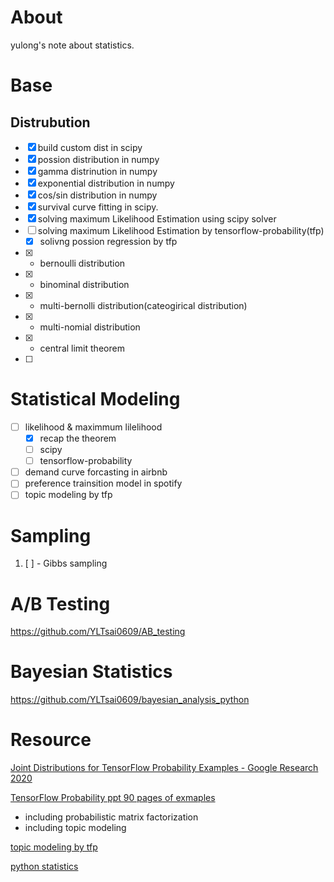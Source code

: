 # About

yulong's note about statistics.

# Base


## Distrubution

* [x] build custom dist in scipy
* [x] possion distribution in numpy
* [x] gamma distrinution in numpy
* [x] exponential distribution in numpy
* [x] cos/sin distribution in numpy
* [x] survival curve fitting in scipy.
* [x] solving maximum Likelihood Estimation using scipy solver
* [ ] solving maximum Likelihood Estimation by tensorflow-probability(tfp)
  * [x] solivng possion regression by tfp
* [x] - bernoulli distribution
* [x] - binominal distribution
* [x] - multi-bernolli distribution(cateogirical distribution)
* [x] - multi-nomial distribution
* [x] - central limit theorem
* [ ] 

# Statistical Modeling

* [ ] likelihood & maximmum lilelihood
  * [x] recap the theorem
  * [ ] scipy
  * [ ] tensorflow-probability
* [ ] demand curve forcasting in airbnb
* [ ] preference trainsition model in spotify
* [ ] topic modeling by tfp

# Sampling

1. [ ] - Gibbs sampling

# A/B Testing

https://github.com/YLTsai0609/AB_testing


# Bayesian Statistics

https://github.com/YLTsai0609/bayesian_analysis_python

# Resource

[Joint Distributions for TensorFlow Probability Examples - Google Research 2020](https://arxiv.org/pdf/2001.11819.pdf)

[TensorFlow Probability ppt 90 pages of exmaples](http://hyperion.usc.edu/UQ-SummerSchool/pres/Dillon.pdf)

* including probabilistic matrix factorization
* including topic modeling

[topic modeling by tfp](https://github.com/tensorflow/probability/blob/main/tensorflow_probability/examples/latent_dirichlet_allocation_distributions.py)

[python statistics](https://github.com/thomas-haslwanter/statsintro_python)
